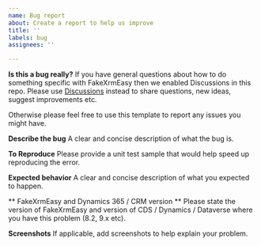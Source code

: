 ```yaml
---
name: Bug report
about: Create a report to help us improve
title: ''
labels: bug
assignees: ''

---
```


**Is this a bug really?**
If you have general questions about how to do something specific with FakeXrmEasy then we enabled Discussions in this repo. Please use [Discussions](https://github.com/jordimontana82/fake-xrm-easy/discussions) instead to share questions, new ideas, suggest improvements etc.  

Otherwise please feel free to use this template to report any issues you might have.

**Describe the bug**
A clear and concise description of what the bug is.

**To Reproduce**
Please provide a unit test sample that would help speed up reproducing the error.

**Expected behavior**
A clear and concise description of what you expected to happen.

** FakeXrmEasy and Dynamics 365 / CRM version **
Please state the version of FakeXrmEasy and version of CDS / Dynamics / Dataverse where you have this problem (8.2, 9.x etc).

**Screenshots**
If applicable, add screenshots to help explain your problem.
